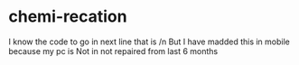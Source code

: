 # chemi-recation
I know the code to go in next line that is /n 
But I have madded this in mobile because my pc is 
Not in not repaired from last 6 months
